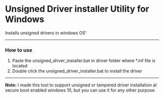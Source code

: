 # Unsigned Driver installer Utility for Windows
 Installs unsigned drivers in windows OS'

------------

### How to use
1. Paste the unsigned_driver_installer.bat in driver folder where *.inf file is located
2. Double click the unsigned_driver_installer.bat to install the driver


------------

**Note:** I made this tool to support unsigned or tampered driver installation at secure boot enabled windows 10, but you can use it for any other purpose.
